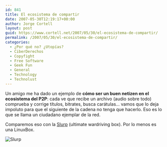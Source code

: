 ```yaml
---
id: 841
title: El ecosistema de compartir
date: 2007-05-30T12:19:17+00:00
author: Jorge Cortell
layout: post
guid: https://www.cortell.net/2007/05/30/el-ecosistema-de-compartir/
permalink: /2007/05/30/el-ecosistema-de-compartir/
categories:
  - ¿Por qué no? ¿Utopías?
  - CiberDerechos
  - Copyfight
  - Free Software
  - Geek Fun
  - General
  - Technology
  - Technolust
---
```

Un amigo me ha dado un ejemplo de **cómo ser un buen netizen en el ecosistema del P2P**: cada ve que recibe un archivo (audio sobre todo) comprueba y corrige tí­tulos, bitrates, busca carátulas... vamos que lo deja impoluto para que el siguiente de la cadena no tenga que hacerlo. Eso es lo que se llama un ciudadano ejemplar de la red.

Comparemos eso con la <a target="_blank" title="Slurp" href="https://geektechnique.org/projectlab/781/slurpr-the-mother-of-all-wardrive-boxes">Slurp</a> (ultimate wardriving box). Por lo menos es una LinuxBox.
  
![Slurp](https://geektechnique.org/images/1448t.jpg "Slurp")